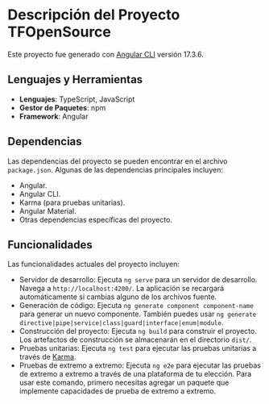 # Descripción del Proyecto TFOpenSource

Este proyecto fue generado con [Angular CLI](https://github.com/angular/angular-cli) versión 17.3.6.

## Lenguajes y Herramientas

- **Lenguajes**: TypeScript, JavaScript
- **Gestor de Paquetes**: npm
- **Framework**: Angular

## Dependencias

Las dependencias del proyecto se pueden encontrar en el archivo `package.json`. Algunas de las dependencias principales incluyen:

- Angular.
- Angular CLI.
- Karma (para pruebas unitarias).
- Angular Material.
- Otras dependencias específicas del proyecto.

## Funcionalidades

Las funcionalidades actuales del proyecto incluyen:

- Servidor de desarrollo: Ejecuta `ng serve` para un servidor de desarrollo. Navega a `http://localhost:4200/`. La aplicación se recargará automáticamente si cambias alguno de los archivos fuente.
- Generación de código: Ejecuta `ng generate component component-name` para generar un nuevo componente. También puedes usar `ng generate directive|pipe|service|class|guard|interface|enum|module`.
- Construcción del proyecto: Ejecuta `ng build` para construir el proyecto. Los artefactos de construcción se almacenarán en el directorio `dist/`.
- Pruebas unitarias: Ejecuta `ng test` para ejecutar las pruebas unitarias a través de [Karma](https://karma-runner.github.io).
- Pruebas de extremo a extremo: Ejecuta `ng e2e` para ejecutar las pruebas de extremo a extremo a través de una plataforma de tu elección. Para usar este comando, primero necesitas agregar un paquete que implemente capacidades de prueba de extremo a extremo.
